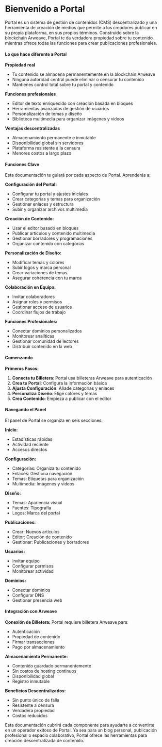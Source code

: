 # Bienvenido a Portal

Portal es un sistema de gestión de contenidos (CMS) descentralizado y una herramienta de creación de medios que permite a los creadores publicar en su propia plataforma, en sus propios términos. Construido sobre la blockchain Arweave, Portal te da verdadera propiedad sobre tu contenido mientras ofrece todas las funciones para crear publicaciones profesionales.

#### Lo que hace diferente a Portal

**Propiedad real**
- Tu contenido se almacena permanentemente en la blockchain Arweave
- Ninguna autoridad central puede eliminar o censurar tu contenido
- Mantienes control total sobre tu portal y contenido

**Funciones profesionales**
- Editor de texto enriquecido con creación basada en bloques
- Herramientas avanzadas de gestión de usuarios
- Personalización de temas y diseño
- Biblioteca multimedia para organizar imágenes y videos

**Ventajas descentralizadas**
- Almacenamiento permanente e inmutable
- Disponibilidad global sin servidores
- Plataforma resistente a la censura
- Menores costos a largo plazo

#### Funciones Clave

Esta documentación te guiará por cada aspecto de Portal. Aprenderás a:

**Configuración del Portal:**
- Configurar tu portal y ajustes iniciales
- Crear categorías y temas para organización
- Gestionar enlaces y estructura
- Subir y organizar archivos multimedia

**Creación de Contenido:**
- Usar el editor basado en bloques
- Publicar artículos y contenido multimedia
- Gestionar borradores y programaciones
- Organizar contenido con categorías

**Personalización de Diseño:**
- Modificar temas y colores
- Subir logos y marca personal
- Crear variaciones de temas
- Asegurar coherencia con tu marca

**Colaboración en Equipo:**
- Invitar colaboradores
- Asignar roles y permisos
- Gestionar acceso de usuarios
- Coordinar flujos de trabajo

**Funciones Profesionales:**
- Conectar dominios personalizados
- Monitorear analíticas
- Gestionar comunidad de lectores
- Distribuir contenido en la web

#### Comenzando

**Primeros Pasos:**
1. **Conecta tu Billetera**: Portal usa billeteras Arweave para autenticación
2. **Crea tu Portal**: Configura la información básica
3. **Ajusta Configuración**: Añade categorías y enlaces
4. **Personaliza Diseño**: Elige colores y temas
5. **Crea Contenido**: Empieza a publicar con el editor

#### Navegando el Panel

El panel de Portal se organiza en seis secciones:

**Inicio:**
- Estadísticas rápidas
- Actividad reciente
- Accesos directos

**Configuración:**
- Categorías: Organiza tu contenido
- Enlaces: Gestiona navegación
- Temas: Etiquetas para organización
- Multimedia: Imágenes y videos

**Diseño:**
- Temas: Apariencia visual
- Fuentes: Tipografía
- Logos: Marca del portal

**Publicaciones:**
- Crear: Nuevos artículos
- Editor: Creación de contenido
- Gestionar: Publicaciones y borradores

**Usuarios:**
- Invitar equipo
- Configurar permisos
- Monitorear actividad

**Dominios:**
- Conectar dominios
- Configurar DNS
- Gestionar presencia web

#### Integración con Arweave

**Conexión de Billetera:**
Portal requiere billetera Arweave para:
- Autenticación
- Propiedad de contenido
- Firmar transacciones
- Pago por almacenamiento

**Almacenamiento Permanente:**
- Contenido guardado permanentemente
- Sin costos de hosting continuos
- Disponibilidad global
- Registro inmutable

**Beneficios Descentralizados:**
- Sin punto único de falla
- Resistente a censura
- Verdadera propiedad
- Costos reducidos

Esta documentación cubrirá cada componente para ayudarte a convertirte en un operador exitoso de Portal. Ya sea para un blog personal, publicación profesional o espacio colaborativo, Portal ofrece las herramientas para creación descentralizada de contenido.
